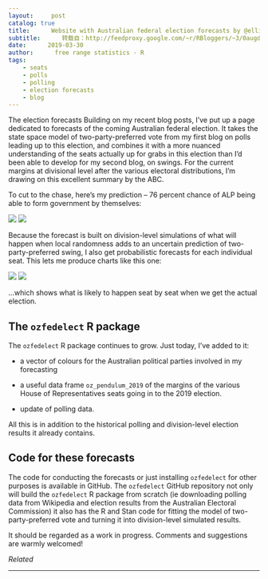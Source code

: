 ```yaml
---
layout:     post
catalog: true
title:      Website with Australian federal election forecasts by @ellis2013nz
subtitle:      转载自：http://feedproxy.google.com/~r/RBloggers/~3/0augdqQBHbE/
date:      2019-03-30
author:      free range statistics - R
tags:
    - seats
    - polls
    - polling
    - election forecasts
    - blog
---
```






The election forecasts
Building on my recent blog posts, I’ve put up a page dedicated to forecasts of the coming Australian federal election. It takes the state space model of two-party-preferred vote from my first blog on polls leading up to this election, and combines it with a more nuanced understanding of the seats actually up for grabs in this election than I’d been able to develop for my second blog, on swings. For the current margins at divisional level after the various electoral distributions, I’m drawing on this excellent summary by the ABC.

To cut to the chase, here’s my prediction – 76 percent chance of ALP being able to form government by themselves:

![](http://freerangestats.info/img/ozpolls/seat-sims.svg)
![](http://freerangestats.info/img/ozpolls/seat-sims.svg)


Because the forecast is built on division-level simulations of what will happen when local randomness adds to an uncertain prediction of two-party-preferred swing, I also get probabilistic forecasts for each individual seat. This lets me produce charts like this one:

![](http://freerangestats.info/img/ozpolls/SA.svg)
![](http://freerangestats.info/img/ozpolls/SA.svg)


…which shows what is likely to happen seat by seat when we get the actual election.

## The `ozfedelect` R package

The `ozfedelect` R package continues to grow. Just today, I’ve added to it:

- a vector of colours for the Australian political parties involved in my forecasting

- a useful data frame `oz_pendulum_2019` of the margins of the various House of Representatives seats going in to the 2019 election.

- update of polling data.


All this is in addition to the historical polling and division-level election results it already contains.

## Code for these forecasts

The code for conducting the forecasts or just installing `ozfedelect` for other purposes is available in GitHub. The `ozfedelect` GitHub repository not only will build the `ozfedelect` R package from scratch (ie downloading polling data from Wikipedia and election results from the Australian Electoral Commission) it also has the R and Stan code for fitting the model of two-party-preferred vote and turning it into division-level simulated results.

It should be regarded as a work in progress. Comments and suggestions are warmly welcomed!


*Related*








---
